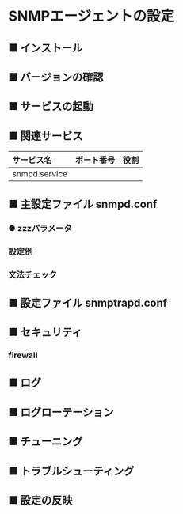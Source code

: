 # SNMPエージェントの設定
## ■ インストール
## ■ バージョンの確認
## ■ サービスの起動
## ■ 関連サービス
|サービス名|ポート番号|役割|
|:---|:---|:---|
|snmpd.service|||

## ■ 主設定ファイル snmpd.conf
### ● zzzパラメータ
### 設定例
### 文法チェック
## ■ 設定ファイル snmptrapd.conf
## ■ セキュリティ
### firewall
## ■ ログ
## ■ ログローテーション
## ■ チューニング
## ■ トラブルシューティング
## ■ 設定の反映
